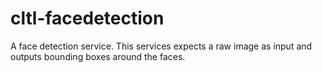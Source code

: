 # cltl-facedetection
A face detection service.
This services expects a raw image as input and outputs bounding boxes around the faces.
